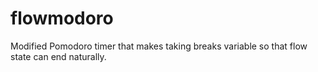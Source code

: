 # flowmodoro
Modified Pomodoro timer that makes taking breaks variable so that flow state can end naturally.
